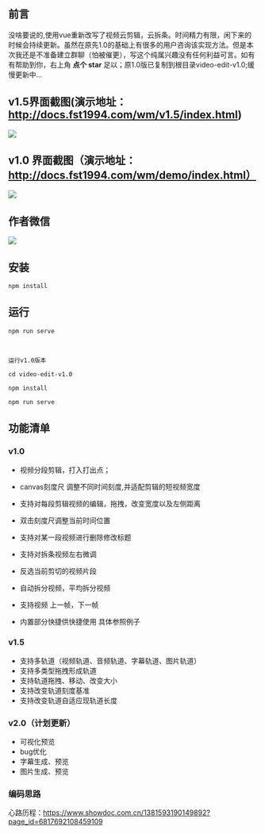 ## 前言
没啥要说的,使用vue重新改写了视频云剪辑，云拆条。时间精力有限，闲下来的时候会持续更新。虽然在原先1.0的基础上有很多的用户咨询该实现方法。但是本次我还是不准备建立群聊（怕被催更），写这个纯属兴趣没有任何利益可言。如有有帮助到你，右上角 **点个 star** 足以；原1.0版已复制到根目录video-edit-v1.0;缓慢更新中...
## v1.5界面截图(演示地址：http://docs.fst1994.com/wm/v1.5/index.html)
![](https://www.showdoc.com.cn/server/api/attachment/visitfile/sign/b040bebc6070a7c0ac6cca91176876f4)

## v1.0 界面截图（演示地址：http://docs.fst1994.com/wm/demo/index.html）

![](https://www.showdoc.com.cn/server/api/attachment/visitfile/sign/d271acdcb626114509a38612671127b6)

## 作者微信
![](https://www.showdoc.com.cn/server/api/attachment/visitfile/sign/ae61ed9939fdc26aad8f98ba142d7c8f)

## 安装
```
npm install
```

## 运行

```
npm run serve



运行v1.0版本

cd video-edit-v1.0

npm install 

npm run serve
```


## 功能清单


### v1.0 
+ 视频分段剪辑，打入打出点；

+ canvas刻度尺 调整不同时间刻度,并适配剪辑的短视频宽度

+ 支持对每段剪辑视频的编辑，拖拽，改变宽度以及左侧距离

+ 双击刻度尺调整当前时间位置

+ 支持对某一段视频进行删除修改标题

+ 支持对拆条视频左右微调

+ 反选当前剪切的视频片段

+ 自动拆分视频，平均拆分视频

+ 支持视频 上一帧，下一帧

+ 内置部分快捷供快捷使用 具体参照例子

### v1.5 
+ 支持多轨道（视频轨道、音频轨道、字幕轨道、图片轨道）
+ 支持多类型拖拽形成轨道
+ 支持轨道拖拽、移动、改变大小
+ 支持改变轨道刻度基准
+ 支持改变轨道自适应现轨道长度

### v2.0（计划更新）
+ 可视化预览
+ bug优化
+ 字幕生成、预览
+ 图片生成、预览


### 编码思路
心路历程：https://www.showdoc.com.cn/1381593190149892?page_id=6817692108459109






